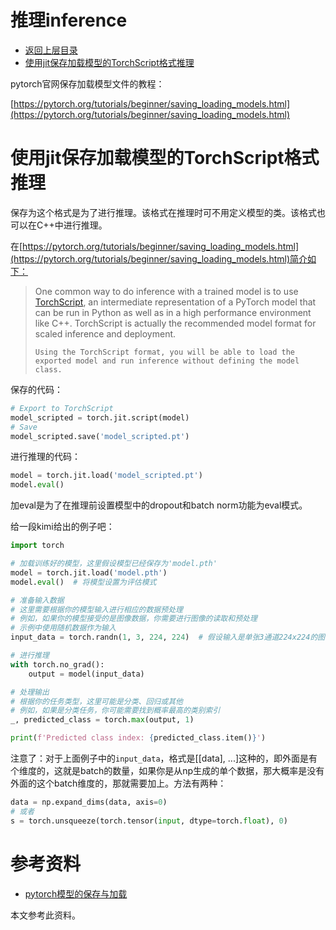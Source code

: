 # 推理inference

* [返回上层目录](../pytorch.md)
* [使用jit保存加载模型的TorchScript格式推理](#使用jit保存加载模型的TorchScript格式推理)

pytorch官网保存加载模型文件的教程：

[https://pytorch.org/tutorials/beginner/saving_loading_models.html](https://pytorch.org/tutorials/beginner/saving_loading_models.html)

# 使用jit保存加载模型的TorchScript格式推理

保存为这个格式是为了进行推理。该格式在推理时可不用定义模型的类。该格式也可以在C++中进行推理。

在[https://pytorch.org/tutorials/beginner/saving_loading_models.html](https://pytorch.org/tutorials/beginner/saving_loading_models.html)简介如下：

> One common way to do inference with a trained model is to use [TorchScript](https://pytorch.org/docs/stable/jit.html), an intermediate representation of a PyTorch model that can be run in Python as well as in a high performance environment like C++. TorchScript is actually the recommended model format for scaled inference and deployment.
>
> ```
> Using the TorchScript format, you will be able to load the exported model and run inference without defining the model class.
> ```

保存的代码：

```python
# Export to TorchScript
model_scripted = torch.jit.script(model)
# Save
model_scripted.save('model_scripted.pt')
```

进行推理的代码：

```python
model = torch.jit.load('model_scripted.pt')
model.eval()
```

加eval是为了在推理前设置模型中的dropout和batch norm功能为eval模式。

给一段kimi给出的例子吧：

```python
import torch

# 加载训练好的模型，这里假设模型已经保存为'model.pth'
model = torch.jit.load('model.pth')
model.eval()  # 将模型设置为评估模式

# 准备输入数据
# 这里需要根据你的模型输入进行相应的数据预处理
# 例如，如果你的模型接受的是图像数据，你需要进行图像的读取和预处理
# 示例中使用随机数据作为输入
input_data = torch.randn(1, 3, 224, 224)  # 假设输入是单张3通道224x224的图像

# 进行推理
with torch.no_grad():
    output = model(input_data)

# 处理输出
# 根据你的任务类型，这里可能是分类、回归或其他
# 例如，如果是分类任务，你可能需要找到概率最高的类别索引
_, predicted_class = torch.max(output, 1)

print(f'Predicted class index: {predicted_class.item()}')
```

注意了：对于上面例子中的`input_data`，格式是[[data], ...]这种的，即外面是有个维度的，这就是batch的数量，如果你是从np生成的单个数据，那大概率是没有外面的这个batch维度的，那就需要加上。方法有两种：

```python
data = np.expand_dims(data, axis=0)
# 或者
s = torch.unsqueeze(torch.tensor(input, dtype=torch.float), 0)
```



# 参考资料

* [pytorch模型的保存与加载](https://blog.csdn.net/lsb2002/article/details/131969478)

本文参考此资料。

